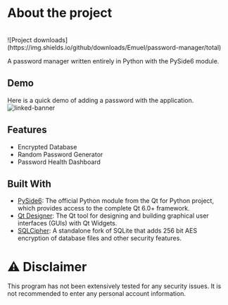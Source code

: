 # About the project
</br>
![Project downloads](https://img.shields.io/github/downloads/EmueI/password-manager/total)

 A password manager written entirely in Python with the PySide6 module. 

## Demo
Here is a quick demo of adding a password with the application. 
![linked-banner](https://i.ibb.co/4JBRMt7/Screenshot-2022-03-11-162837.png)


## Features
* Encrypted Database
* Random Password Generator 
* Password Health Dashboard


## Built With
* [PySide6](https://pypi.org/project/PySide6/): The official Python module from the Qt for Python project, which provides access to the complete Qt 6.0+ framework.
* [Qt Designer](https://doc.qt.io/qt-5/qtdesigner-manual.html): The Qt tool for designing and building graphical user interfaces (GUIs) with Qt Widgets.
* [SQLCipher](https://github.com/sqlcipher/sqlcipher): A standalone fork of SQLite that adds 256 bit AES encryption of database files and other security features. 


# ⚠️ Disclaimer

This program has not been extensively tested for any security issues.
It is not recommended to enter any personal account information. 
